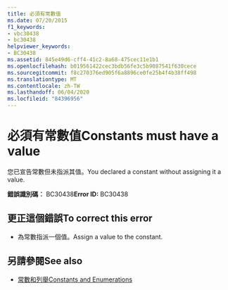 ```yaml
---
title: 必須有常數值
ms.date: 07/20/2015
f1_keywords:
- vbc30438
- bc30438
helpviewer_keywords:
- BC30438
ms.assetid: 845e49d6-cff4-41c2-8a68-475cec11e1b1
ms.openlocfilehash: b019561422cec3bdb56fe3c5b9087541f630cece
ms.sourcegitcommit: f8c270376ed905f6a8896ce0fe25b4f4b38ff498
ms.translationtype: MT
ms.contentlocale: zh-TW
ms.lasthandoff: 06/04/2020
ms.locfileid: "84396956"
---
```

# <a name="constants-must-have-a-value"></a><span data-ttu-id="fca50-102">必須有常數值</span><span class="sxs-lookup"><span data-stu-id="fca50-102">Constants must have a value</span></span>
<span data-ttu-id="fca50-103">您已宣告常數但未指派其值。</span><span class="sxs-lookup"><span data-stu-id="fca50-103">You declared a constant without assigning it a value.</span></span>  
  
 <span data-ttu-id="fca50-104">**錯誤識別碼︰** BC30438</span><span class="sxs-lookup"><span data-stu-id="fca50-104">**Error ID:** BC30438</span></span>  
  
## <a name="to-correct-this-error"></a><span data-ttu-id="fca50-105">更正這個錯誤</span><span class="sxs-lookup"><span data-stu-id="fca50-105">To correct this error</span></span>  
  
- <span data-ttu-id="fca50-106">為常數指派一個值。</span><span class="sxs-lookup"><span data-stu-id="fca50-106">Assign a value to the constant.</span></span>  
  
## <a name="see-also"></a><span data-ttu-id="fca50-107">另請參閱</span><span class="sxs-lookup"><span data-stu-id="fca50-107">See also</span></span>

- [<span data-ttu-id="fca50-108">常數和列舉</span><span class="sxs-lookup"><span data-stu-id="fca50-108">Constants and Enumerations</span></span>](../language-reference/constants-and-enumerations.md)
